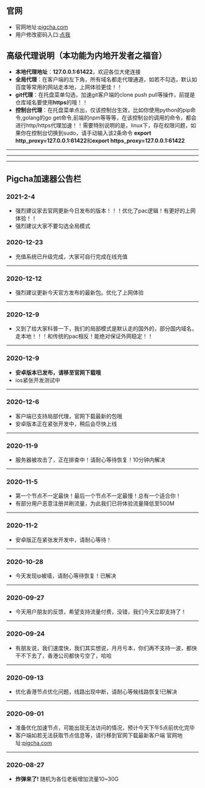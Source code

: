 ## 官网
- 官网地址:[pigcha.com](http://pigcha.com)
- 用户修改密码入口:[点我](http://pigcha.com/changepsw)

## 高级代理说明（本功能为内地开发者之福音）
- **本地代理地址**：**127.0.0.1:61422**，欢迎各位大佬连接
- **全局代理**：在客户端的左下角，所有域名都走代理通道，如若不勾选，默认如百度等常用的网站走本地，上网体验更佳！！
- **git代理**：在托盘菜单勾选，加速git客户端的clone push pull等操作，前提是仓库域名要使用**https**的哦！！
- **控制台代理**：在托盘菜单点出，仅该控制台生效，比如你使用python的pip命令,golang的go get命令,前端的npm等等等，在该控制台的调用的命令，都会进行http/https代理加速！！需要特别说明的是，linux下，存在权限问题，如果你在控制台切换到sudo，请手动输入该2条命令 **export http_proxy=127.0.0.1:61422**和**export https_proxy=127.0.0.1:61422**

***
***
***
## Pigcha加速器公告栏
### **2021-2-4**
- 强烈建议家去官网更新今日发布的版本！！！优化了pac逻辑！有更好的上网体验！！
- 强烈建议大家不要勾选全局模式

### **2020-12-23**
- 充值系统已升级完成，大家可自行完成在线充值
***
### **2020-12-12**
- 强烈建议更新今天官方发布的最新包。优化了上网体验
***
### **2020-12-9**
- 又到了给大家科普一下，我们的局部模式是默认走的国外的，部分国内域名，走本地！！！和传统的pac相反！能绝对保证外网稳定！！
***
### **2020-12-9**
- **安卓版本已发布，请移至官网下载哦**
- ios紧张开发测试中
***
### **2020-12-6**
- 客户端已支持局部代理，官网下载最新的包哦
- 安卓版本正在紧张开发中，稍后会尽快上线
***
### **2020-11-9**
- 服务器被攻击了，正在排查中！请耐心等待恢复！10分钟内解决
***
### **2020-11-5**
- 第一个节点不一定最快！最后一个节点不一定最慢！总有一个适合你！
- 有部分用户恶意注册并刷流量，为此我们已将体验流量降低至500M
***
### **2020-11-2**
- 安卓版正在紧张发开发中，请耐心等待！
***
### **2020-10-28**
- 今天发现ip被墙，请耐心等待恢复！已解决
***
### **2020-09-27**
- 今天用户朋友的反馈，希望支持流量付费，没错，我们今天立即支持了！
***
### **2020-09-24**
- 有朋友说，我们速度快，我们其实想说，月月亏本，你们再不支持一波，都快干不下去了，香港公司都快亏空了，哈哈
***
### **2020-09-13**
- 优化香港节点优化问题，线路出现中断，请耐心等候线路恢复!已解决
***
### **2020-09-01**
- 准备优化加速节点，可能出现无法访问的情况，预计今天下午5点前优化完毕
- 客户端如若无法获取节点信息等，请行移到官网下载最新客户端 官网地址:[pigcha.com](http://pigcha.com)
***
### **2020-08-27**
- **炸弹来了!** 随机为各位老板增加流量10~30G
